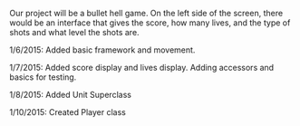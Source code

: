 Our project will be a bullet hell game. On the left side of the screen, there would be an interface that gives the score, how many lives, and the type of shots and what level the shots are.

1/6/2015: Added basic framework and movement.

1/7/2015: Added score display and lives display.
          Adding accessors and basics for testing.

1/8/2015: Added Unit Superclass

1/10/2015: Created Player class
